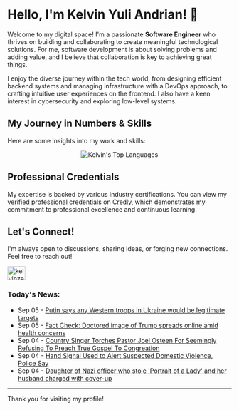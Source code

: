 # Hello, I'm Kelvin Yuli Andrian! 👋

Welcome to my digital space! I'm a passionate **Software Engineer** who thrives on building and collaborating to create meaningful technological solutions. For me, software development is about solving problems and adding value, and I believe that collaboration is key to achieving great things.

I enjoy the diverse journey within the tech world, from designing efficient backend systems and managing infrastructure with a DevOps approach, to crafting intuitive user experiences on the frontend. I also have a keen interest in cybersecurity and exploring low-level systems.

## My Journey in Numbers & Skills

Here are some insights into my work and skills:

<p align="center">
  <img src="https://github-readme-stats.vercel.app/api/top-langs/?username=kelvinzer0&layout=compact&theme=radical" alt="Kelvin's Top Languages" />
</p>

## Professional Credentials

My expertise is backed by various industry certifications. You can view my verified professional credentials on [Credly](https://www.credly.com/users/kelvin-yuli-andrian/badges), which demonstrates my commitment to professional excellence and continuous learning.

## Let's Connect!

I'm always open to discussions, sharing ideas, or forging new connections. Feel free to reach out!

<p align="left">
    <a href="https://linkedin.com/in/kelvinzero" target="blank"><img align="center" src="https://cdn.jsdelivr.net/npm/simple-icons@3.0.1/icons/linkedin.svg" alt="kelvinzero" height="30" width="40" /></a>
</p>

### Today's News:

<!-- feed start -->
- Sep 05 - [Putin says any Western troops in Ukraine would be legitimate targets](https://www.yahoo.com/news/articles/putin-says-western-troops-ukraine-063901529.html)
- Sep 05 - [Fact Check: Doctored image of Trump spreads online amid health concerns](https://www.yahoo.com/news/articles/fact-check-doctored-image-trump-013000878.html)
- Sep 04 - [Country Singer Torches Pastor Joel Osteen For Seemingly Refusing To Preach True Gospel To Congreation](https://www.yahoo.com/entertainment/celebrity/articles/country-singer-torches-pastor-joel-223000069.html)
- Sep 04 - [Hand Signal Used to Alert Suspected Domestic Violence, Police Say](https://www.yahoo.com/news/videos/hand-signal-used-alert-suspected-205242651.html)
- Sep 04 - [Daughter of Nazi officer who stole 'Portrait of a Lady' and her husband charged with cover-up](https://www.yahoo.com/news/articles/daughter-nazi-officer-stole-portrait-201940359.html)
<!-- feed end -->

---

Thank you for visiting my profile!
